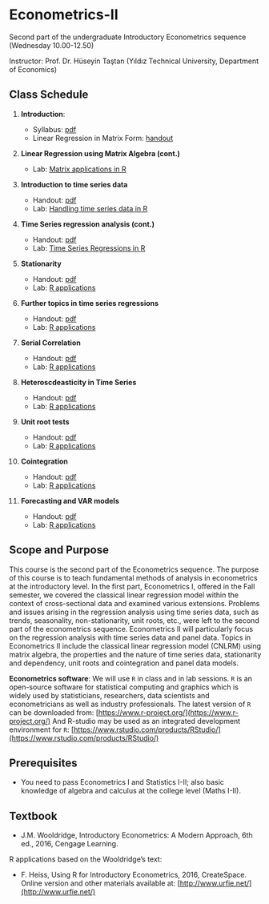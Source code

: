 # Econometrics-II
Second part of the undergraduate Introductory Econometrics sequence (Wednesday 10.00-12.50)

Instructor: Prof. Dr. Hüseyin Taştan 
(Yıldız Technical University, Department of Economics)

## Class Schedule 

1. **Introduction**: 
    * Syllabus: [pdf](https://raw.githack.com/htastan/Econometrics-II/main/syllabus.pdf) 
    * Linear Regression in Matrix Form: [handout](https://raw.githack.com/htastan/Econometrics-II/main/Slide-Handouts/Handout-01-Matrix-Algebra.pdf)

2. **Linear Regression using Matrix Algebra (cont.)** 
    * Lab: [Matrix applications in R](https://raw.githack.com/htastan/Econometrics-II/main/Labs/Lab-01-MLR-in-matrix-form.html) 
3. **Introduction to time series data**
    * Handout: [pdf](https://raw.githack.com/htastan/Econometrics-II/main/Slide-Handouts/Handout-02-TS-regression-I.pdf)
    * Lab: [Handling time series data in R](https://raw.githack.com/htastan/Econometrics-II/main/Labs/Lab-02-Handling-TS-in-R.html)  

4. **Time Series regression analysis (cont.)**
    * Handout: [pdf](https://raw.githack.com/htastan/Econometrics-II/main/Slide-Handouts/Handout-03-TS-regression-II.pdf)
    * Lab: [Time Series Regressions in R](https://raw.githack.com/htastan/Econometrics-II/main/Labs/Lab-03-TS-regressions-part-1.html)

5. **Stationarity**
    * Handout: [pdf](https://raw.githack.com/htastan/Econometrics-II/main/Slide-Handouts/Handout-04-Stationarity-ch-11.pdf)
    * Lab: [R applications](https://raw.githack.com/htastan/Econometrics-II/main/Labs/Lab-04-Stationarity.html)

6. **Further topics in time series regressions**
    * Handout: [pdf](https://raw.githack.com/htastan/Econometrics-II/main/Slide-Handouts/Handout-05-Further-TS-reg-ch-11.pdf)
    * Lab: [R applications](https://raw.githack.com/htastan/Econometrics-II/main/Labs/Lab-05-TS-Regressions-part-2.html)

7. **Serial Correlation**
    * Handout: [pdf](https://raw.githack.com/htastan/Econometrics-II/main/Slide-Handouts/Handout-06-Serial-Correlation-ch-12.pdf)
    * Lab: [R applications](https://raw.githack.com/htastan/Econometrics-II/main/Labs/Lab-06-Serial-Correlation-and-Heteroskedasticity.html)
    
8. **Heteroscdeasticity in Time Series**
    * Handout: [pdf](https://raw.githack.com/htastan/Econometrics-II/main/Slide-Handouts/Handout-07-Heteroskedasticity-TS.pdf)
    * Lab: [R applications](https://raw.githack.com/htastan/Econometrics-II/main/Labs/Lab-06-Serial-Correlation-and-Heteroskedasticity.html)
    
9. **Unit root tests**
    * Handout: [pdf](https://raw.githack.com/htastan/Econometrics-II/main/Slide-Handouts/Handout-08-Unit-roots-ch-18.pdf)
    * Lab: [R applications](https://raw.githack.com/htastan/Econometrics-II/main/Labs/Lab-07-Unit-Root-Tests.html)

10. **Cointegration**
    * Handout: [pdf](https://raw.githack.com/htastan/Econometrics-II/main/Slide-Handouts/Handout-09-Cointegration-ch-18.pdf)
    * Lab: [R applications](https://raw.githack.com/htastan/Econometrics-II/main/Labs/Lab-08-Cointegration.html)

11. **Forecasting and VAR models**
    * Handout: [pdf](https://raw.githack.com/htastan/Econometrics-II/main/Slide-Handouts/Handout-10-Forecasting-ch-18.pdf)
    * Lab: [R applications](https://raw.githack.com/htastan/Econometrics-II/main/Labs/Lab-09-Forecasting.html)
    
    
    
## Scope and Purpose 

This course is the second part of the Econometrics sequence. The purpose of this course is to teach fundamental methods of analysis in econometrics at the introductory level. In the first part, Econometrics I, offered in the Fall semester, we covered the classical linear regression model within the context of cross-sectional data and examined various extensions. Problems and issues arising in the regression analysis using time series data, such as trends, seasonality, non-stationarity, unit roots, etc., were left to the second part of the econometrics sequence. Econometrics II will particularly focus on the regression analysis with time series data and panel data. Topics in Econometrics II include the classical linear regression model (CNLRM) using matrix algebra, the properties and the nature of time series data, stationarity and dependency, unit roots and cointegration and panel data models.  

**Econometrics software**: We will use `R` in class and in lab sessions. `R` is an open-source software for statistical computing and graphics which is widely used by statisticians, researchers, data scientists and econometricians as well as industry professionals. The latest version of `R` can be downloaded from: 
[https://www.r-project.org/](https://www.r-project.org/) 
And R-studio may be used as an integrated development environment for `R`: 
[https://www.rstudio.com/products/RStudio/](https://www.rstudio.com/products/RStudio/)

## Prerequisites

  * You need to pass Econometrics I and Statistics I-II; also basic knowledge of algebra and calculus at the college level (Maths I-II). 

## Textbook

  * J.M. Wooldridge, Introductory Econometrics: A Modern Approach, 6th ed., 2016, Cengage Learning.
  
R applications based on the Wooldridge’s text:

  * F. Heiss, Using R for Introductory Econometrics, 2016, CreateSpace. 
Online version and other materials available at: [http://www.urfie.net/](http://www.urfie.net/)


    

    


    

    
    

    
    


